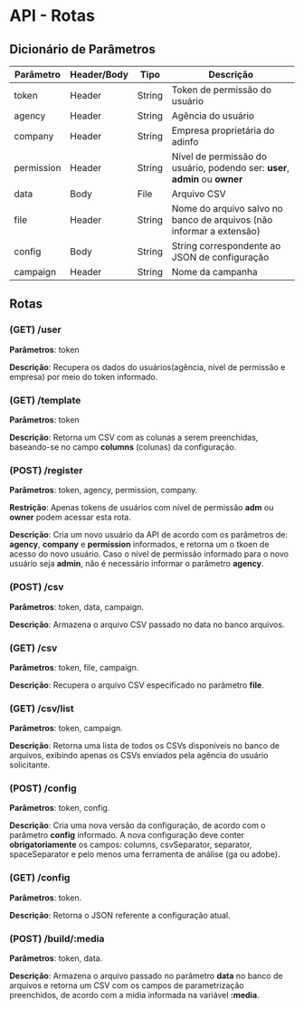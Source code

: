 # API - Rotas

## Dicionário de Parâmetros

| Parâmetro  | Header/Body | Tipo   | Descrição                                                                    |
| ---------- | ----------- | ------ | ---------------------------------------------------------------------------- |
| token      | Header      | String | Token de permissão do usuário                                                |
| agency     | Header      | String | Agência do usuário                                                           |
| company    | Header      | String | Empresa proprietária do adinfo                                               |
| permission | Header      | String | Nível de permissão do usuário, podendo ser: **user**, **admin** ou **owner** |
| data       | Body        | File   | Arquivo CSV                                                                  |
| file       | Header      | String | Nome do arquivo salvo no banco de arquivos (não informar a extensão)         |
| config     | Body        | String | String correspondente ao JSON de configuração                                |
| campaign   | Header      | String | Nome da campanha                                                             |

## Rotas

### (GET) /user

**Parâmetros**: token

**Descrição**: Recupera os dados do usuários(agência, nível de permissão e empresa) por meio do token informado.

### (GET) /template

**Parâmetros**: token

**Descrição**: Retorna um CSV com as colunas a serem preenchidas, baseando-se no campo **columns** (colunas) da configuração.

### (POST) /register

**Parâmetros**: token, agency, permission, company.

**Restrição**: Apenas tokens de usuários com nível de permissão **adm** ou **owner** podem acessar esta rota.

**Descrição**: Cria um novo usuário da API de acordo com os parâmetros de: **agency**, **company** e **permission** informados, e retorna um o tkoen de acesso do novo usuário. Caso o nível de permissão informado para o novo usuário seja **admin**, não é necessário informar o parâmetro **agency**.

### (POST) /csv

**Parâmetros**: token, data, campaign.

**Descrição**: Armazena o arquivo CSV passado no data no banco arquivos.

### (GET) /csv

**Parâmetros**: token, file, campaign.

**Descrição**: Recupera o arquivo CSV especificado no parâmetro **file**.

### (GET) /csv/list

**Parâmetros**: token, campaign.

**Descrição**: Retorna uma lista de todos os CSVs disponíveis no banco de arquivos, exibindo apenas os CSVs enviados pela agência do usuário solicitante.

### (POST) /config

**Parâmetros**: token, config.

**Descrição**: Cria uma nova versão da configuração, de acordo com o parâmetro **config** informado. A nova configuração deve conter **obrigatoriamente** os campos: columns, csvSeparator, separator, spaceSeparator e pelo menos uma ferramenta de análise (ga ou adobe).

### (GET) /config

**Parâmetros**: token.

**Descrição**: Retorna o JSON referente a configuração atual.

### (POST) /build/:media

**Parâmetros**: token, data.

**Descrição**: Armazena o arquivo passado no parâmetro **data** no banco de arquivos e retorna um CSV com os campos de parametrização preenchidos, de acordo com a mídia informada na variável **:media**.
